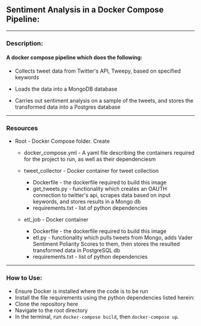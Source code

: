 ## Sentiment Analysis in a Docker Compose Pipeline:
---
### Description:
#### A docker compose pipeline which does the following:

* Collects tweet data from Twitter's API, Tweepy, based on specified keywords

* Loads the data into a MongoDB database

* Carries out sentiment analysis on a sample of the tweets, and stores the transformed data into a Postgres database

---
### Resources

* Root - Docker Compose folder. Create

    * docker_compose.yml - A yaml file describing the containers required for the project to run, as well as their dependenciesm

    * tweet_collector - Docker container for tweet collection

        * Dockerfile - the dockerfile required to build this image
        * get_tweets.py - functionality which creates an OAUTH connection to twitter's api, scrapes data based on input keywords, and stores results in a Mongo db
        * requirements.txt - list of python dependencies
    * etl_job - Docker container

        * Dockerfile -  the dockerfile required to build this image
        * etl.py - functionality which pulls tweets from Mongo, adds Vader Sentiment Poliarity Scores to them, then stores the resulted transformed data in PostgreSQL db
        * requirements.txt - list of python dependencies

---
### How to Use:

* Ensure Docker is installed where the code is to be run
* Install the file requirements using the python dependencies listed herein:
* Clone the repository here
* Navigate to the root directory
* In the terminal, run `docker-compose build`, then `docker-compose up`.
